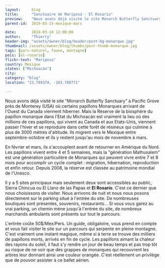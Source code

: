 ```yaml
---
layout:     blog
title:      "Sanctuaire de Mariposa - El Rosario"
preview:    "Nous avons déjà visité le site Monarch Butterfly Sanctuary à Pacific Grove près de Monterey (USA) où certains papillons Monarques arrivant de l'Ouest…"
parent-id:  2019-03-15-mexique-mars

date:       2019-03-10 12:00:00
author:     "Thierry"
header-img: "assets/owner/blog/header/post-bg-monarque.jpg"
thumbnail: /assets/owner/blog/thumbs/post-thumb-monarque.jpg
tags: [parc-naturel, faune, montagne]
pois: [el-rosario]
flickr-text: "Mariposa"
country: Mexique
states: ["Michoacán"]
city: 
category: "blog"
location: "23.784374, -103.788771"

---
```


Nous avons déjà visité le site “Monarch Butterfly Sanctuary” à Pacific Grove près de Monterey (USA) où certains papillons Monarques arrivant de l'Ouest du Canada viennent hiberner. Mais la Réserve de la biosphère du papillon monarque dans l'Etat du Michoacán est vraiment la lieu où des millions de ces papillons, qui vivent au Canada et aux Etats-Unis, viennent passer l'hiver et se reproduire dans cette forêt de résineux qui culmine à plus de 3000 mètres d'altitude. Ils migrent vers le Mexique entre septembre-octobre et ils y restent jusqu'au mois de novembre à mars.

En février et mars, ils s'accouplent avant de retourner en Amérique du Nord. Les papillons vivent entre 4 et 5 semaines, mais la "génération Mathusalem" est une génération particulière de Monarques qui peuvent vivre entre 7 et 8 mois pour accomplir un cycle complet : migration, hibernation, reproduction et enfin retour. Depuis 2008, la réserve est classée au patrimoine mondial de l'Unesco.

Il y a 5 sites principaux mais seulement deux sont accessibles au public, Sierra Chincua ou El Llano de las Papas et **El Rosario**. C'est ce dernier que nous choisissons de visiter. Nous arrivons de nuit et nous nous posons directement sur le parking situé à l'entrée du site. De nombreuses boutiques sont présentes, souvenirs, restaurants... Si vous vous garez au vrai parking, un chemin mène jusqu'à l'entrée du site, de nombreux marchands ambulants sont présents sur tout le parcours.

L'entrée coûte 50$/Mex/Pers. Un guide, obligatoire, vous prend en compte et vous fait visiter le site sur un parcours qui serpente en pleine montagne. C'est vraiment une instant magique, même si à terre se trouve des milliers de papillons morts, arrivés en fin de cycle. Les papillons aimant la chaleur des rayons du soleil, il faut s'y rendre un jour de beau temps et pas trop tôt au risque de ne voir que des grappes de monarques qui recouvrent les arbres leur donnant ainsi une couleur orangée. C'est réellement un privilège que de pouvoir assister à ce ballet aérien.

